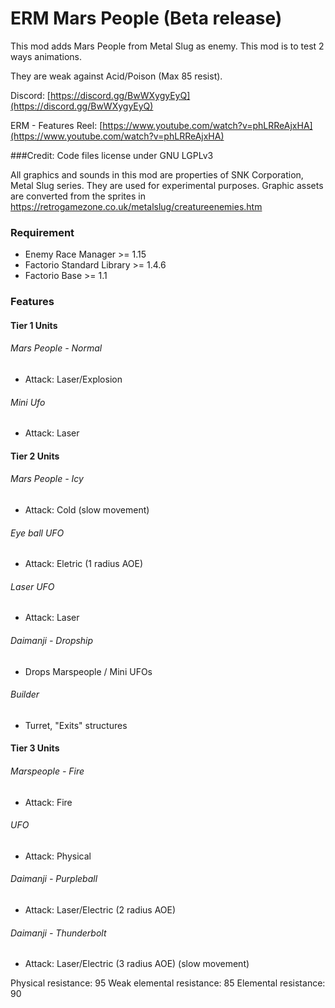 # ERM Mars People (Beta release)

This mod adds Mars People from Metal Slug as enemy. This mod is to test 2 ways animations.

They are weak against Acid/Poison (Max 85 resist).

Discord:  [https://discord.gg/BwWXygyEyQ](https://discord.gg/BwWXygyEyQ)

ERM - Features Reel: [https://www.youtube.com/watch?v=phLRReAjxHA](https://www.youtube.com/watch?v=phLRReAjxHA)

###Credit:
Code files license under GNU LGPLv3

All graphics and sounds in this mod are properties of SNK Corporation, Metal Slug series. They are used for experimental
purposes. Graphic assets are converted from the sprites in https://retrogamezone.co.uk/metalslug/creatureenemies.htm

### Requirement

* Enemy Race Manager >= 1.15
* Factorio Standard Library >= 1.4.6
* Factorio Base >= 1.1

### Features

#### Tier 1 Units

###### Mars People - Normal

- Attack: Laser/Explosion

###### Mini Ufo

- Attack: Laser

#### Tier 2 Units

###### Mars People - Icy

- Attack: Cold (slow movement)

###### Eye ball UFO

- Attack: Eletric (1 radius AOE)

###### Laser UFO

- Attack: Laser

###### Daimanji - Dropship

- Drops Marspeople / Mini UFOs

###### Builder

- Turret, "Exits" structures

#### Tier 3 Units

###### Marspeople - Fire

- Attack: Fire

###### UFO

- Attack: Physical

###### Daimanji - Purpleball

- Attack: Laser/Electric (2 radius AOE)

###### Daimanji - Thunderbolt

- Attack: Laser/Electric (3 radius AOE) (slow movement)

Physical resistance: 95
Weak elemental resistance: 85
Elemental resistance: 90